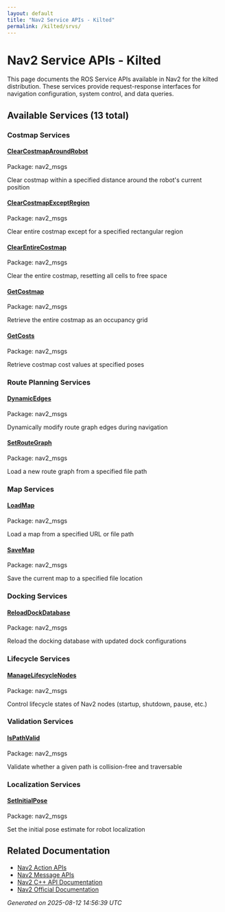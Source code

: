 ```yaml
---
layout: default
title: "Nav2 Service APIs - Kilted"
permalink: /kilted/srvs/
---
```


# Nav2 Service APIs - Kilted

This page documents the ROS Service APIs available in Nav2 for the kilted distribution. These services provide request-response interfaces for navigation configuration, system control, and data queries.

## Available Services (13 total)


### Costmap Services

<div class="service-grid">
  <div class="service-card">
    <h4><a href="/srvs/kilted/clearcostmaparoundrobot.html">ClearCostmapAroundRobot</a></h4>
    <p class="service-package">Package: nav2_msgs</p>
    <p class="service-description">Clear costmap within a specified distance around the robot's current position</p>
  </div>
  <div class="service-card">
    <h4><a href="/srvs/kilted/clearcostmapexceptregion.html">ClearCostmapExceptRegion</a></h4>
    <p class="service-package">Package: nav2_msgs</p>
    <p class="service-description">Clear entire costmap except for a specified rectangular region</p>
  </div>
  <div class="service-card">
    <h4><a href="/srvs/kilted/clearentirecostmap.html">ClearEntireCostmap</a></h4>
    <p class="service-package">Package: nav2_msgs</p>
    <p class="service-description">Clear the entire costmap, resetting all cells to free space</p>
  </div>
  <div class="service-card">
    <h4><a href="/srvs/kilted/getcostmap.html">GetCostmap</a></h4>
    <p class="service-package">Package: nav2_msgs</p>
    <p class="service-description">Retrieve the entire costmap as an occupancy grid</p>
  </div>
  <div class="service-card">
    <h4><a href="/srvs/kilted/getcosts.html">GetCosts</a></h4>
    <p class="service-package">Package: nav2_msgs</p>
    <p class="service-description">Retrieve costmap cost values at specified poses</p>
  </div>
</div>

### Route Planning Services

<div class="service-grid">
  <div class="service-card">
    <h4><a href="/srvs/kilted/dynamicedges.html">DynamicEdges</a></h4>
    <p class="service-package">Package: nav2_msgs</p>
    <p class="service-description">Dynamically modify route graph edges during navigation</p>
  </div>
  <div class="service-card">
    <h4><a href="/srvs/kilted/setroutegraph.html">SetRouteGraph</a></h4>
    <p class="service-package">Package: nav2_msgs</p>
    <p class="service-description">Load a new route graph from a specified file path</p>
  </div>
</div>

### Map Services

<div class="service-grid">
  <div class="service-card">
    <h4><a href="/srvs/kilted/loadmap.html">LoadMap</a></h4>
    <p class="service-package">Package: nav2_msgs</p>
    <p class="service-description">Load a map from a specified URL or file path</p>
  </div>
  <div class="service-card">
    <h4><a href="/srvs/kilted/savemap.html">SaveMap</a></h4>
    <p class="service-package">Package: nav2_msgs</p>
    <p class="service-description">Save the current map to a specified file location</p>
  </div>
</div>

### Docking Services

<div class="service-grid">
  <div class="service-card">
    <h4><a href="/srvs/kilted/reloaddockdatabase.html">ReloadDockDatabase</a></h4>
    <p class="service-package">Package: nav2_msgs</p>
    <p class="service-description">Reload the docking database with updated dock configurations</p>
  </div>
</div>

### Lifecycle Services

<div class="service-grid">
  <div class="service-card">
    <h4><a href="/srvs/kilted/managelifecyclenodes.html">ManageLifecycleNodes</a></h4>
    <p class="service-package">Package: nav2_msgs</p>
    <p class="service-description">Control lifecycle states of Nav2 nodes (startup, shutdown, pause, etc.)</p>
  </div>
</div>

### Validation Services

<div class="service-grid">
  <div class="service-card">
    <h4><a href="/srvs/kilted/ispathvalid.html">IsPathValid</a></h4>
    <p class="service-package">Package: nav2_msgs</p>
    <p class="service-description">Validate whether a given path is collision-free and traversable</p>
  </div>
</div>

### Localization Services

<div class="service-grid">
  <div class="service-card">
    <h4><a href="/srvs/kilted/setinitialpose.html">SetInitialPose</a></h4>
    <p class="service-package">Package: nav2_msgs</p>
    <p class="service-description">Set the initial pose estimate for robot localization</p>
  </div>
</div>


## Related Documentation

- [Nav2 Action APIs](/kilted/actions/index.html)
- [Nav2 Message APIs](/kilted/msgs/index.html)
- [Nav2 C++ API Documentation](/kilted/html/index.html)
- [Nav2 Official Documentation](https://nav2.org/)

*Generated on 2025-08-12 14:56:39 UTC*